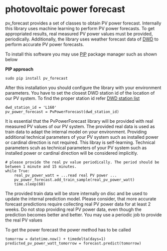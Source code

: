 # photovoltaic power forecast

pv_forecast provides a set of classes to obtain PV power forecast. Internally this library uses machine learning to perform PV power forecasts.
To get appropriated results, real measured PV power values must be provided, periodically. Additionally, the library uses weather forecast data of [DWD](https://dwd-geoportal.de/products/G_FJM/) to perform accurate PV power forecasts.

To install this software you may use [PIP](https://realpython.com/what-is-pip/) package manager such as shown below

**PIP approach**
```
sudo pip install pv_forecast
```

After this installation you should configure the library with your environment parameters.
You have to set the closest DWD station id of the location of our PV system. To find the proper station id refer [DWD station list](https://www.dwd.de/DE/leistungen/met_verfahren_mosmix/mosmix_stationskatalog.cfg?view=nasPublication&nn=16102)     
```
dwd_station_id = 'L160'
pv_power_forecast = PvPowerForecast(dwd_station_id)
```

It is essential that the PvPowerForecast library will be provided with real measured PV values of our PV system. 
The provided real data is used as train data to adapt the internal model on your environment. 
Providing additional technical parameters of your PV system such as installed power or cardinal direction is not required. This libray is self-learning. Technical parameters scuh as technical parameters of your PV system such as installed power or cardinal direction will be considered implicitly.
```
# please provide the real pv value periodically. The period should be between 1 minute and 15 minutes.
while True:
    real_pv_power_watt = ...read real PV power ...
    pv_power_forecast.add_train_sample(real_pv_power_watt)
    time.sleep(60)
```
The provided train data will be store internally on disc and be used to update the internal prediction model. Please consider, that more accurate forecast predictions require collecting real PV power data for at least 2 weeks. Do not stop providing real PV power data, even though the prediction becomes better and better. You may use a periodic job to provide the real PV values

To get the power forecast the power method has to be called 
```
tomorrow = datetime.now() + timedelta(days=1)
predicted_pv_power_watt_tomorrow = forecast.predict(tomorrow)
```

